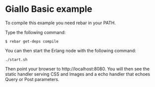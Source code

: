 Giallo Basic example
===============

To compile this example you need rebar in your PATH.

Type the following command:
```
$ rebar get-deps compile
```

You can then start the Erlang node with the following command:
```
./start.sh
```

Then point your browser to http://localhost:8080. You will then see the
static handler serving CSS and Images and a echo handler that echoes
Query or Post parameters.
